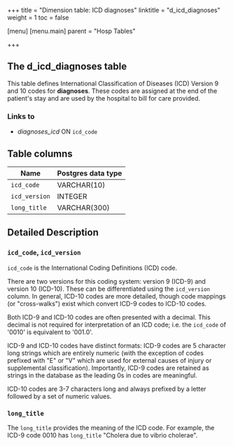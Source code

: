 +++
title = "Dimension table: ICD diagnoses"
linktitle = "d_icd_diagnoses"
weight = 1
toc = false

[menu]
  [menu.main]
    parent = "Hosp Tables"

+++


## The d_icd_diagnoses table

This table defines International Classification of Diseases (ICD) Version 9 and 10 codes for **diagnoses**. These codes are assigned at the end of the patient's stay and are used by the hospital to bill for care provided.

### Links to

* *diagnoses_icd* ON `icd_code`

<!-- # Important considerations -->

## Table columns

Name | Postgres data type
---- | ----
`icd_code` | VARCHAR(10)
`icd_version` | INTEGER
`long_title`  | VARCHAR(300)

## Detailed Description

### `icd_code`, `icd_version`

`icd_code` is the International Coding Definitions (ICD) code.

There are two versions for this coding system: version 9 (ICD-9) and version 10 (ICD-10). These can be differentiated using the `icd_version` column.
In general, ICD-10 codes are more detailed, though code mappings (or "cross-walks") exist which convert ICD-9 codes to ICD-10 codes.

Both ICD-9 and ICD-10 codes are often presented with a decimal. This decimal is not required for interpretation of an ICD code; i.e. the `icd_code` of '0010' is equivalent to '001.0'.

ICD-9 and ICD-10 codes have distinct formats: ICD-9 codes are 5 character long strings which are entirely numeric (with the exception of codes prefixed with "E" or "V" which are used for external causes of injury or supplemental classification). Importantly, ICD-9 codes are retained as strings in the database as the leading 0s in codes are meaningful.

ICD-10 codes are 3-7 characters long and always prefixed by a letter followed by a set of numeric values.

### `long_title`

The `long_title` provides the meaning of the ICD code. For example, the ICD-9 code 0010 has `long_title` "Cholera due to vibrio cholerae".
